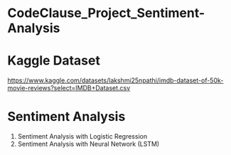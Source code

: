 # CodeClause_Project_Sentiment-Analysis

# Kaggle Dataset
https://www.kaggle.com/datasets/lakshmi25npathi/imdb-dataset-of-50k-movie-reviews?select=IMDB+Dataset.csv

# Sentiment Analysis
1. Sentiment Analysis with Logistic Regression
2. Sentiment Analysis with Neural Network (LSTM)
